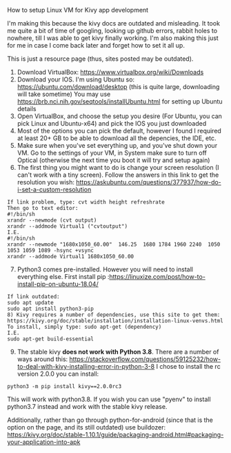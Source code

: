 How to setup Linux VM for Kivy app development


I'm making this because the kivy docs are outdated and misleading. It took me quite a bit of time of googling, looking up github errors, rabbit holes to nowhere, till I was able to get kivy finally working. I'm also making this just for me in case I come back later and forget how to set it all up. 

This is just a resource page (thus, sites posted may be outdated). 

1) Download VirtualBox: https://www.virtualbox.org/wiki/Downloads
2) Download your IOS. I'm using Ubuntu so: https://ubuntu.com/download/desktop (this is quite large, downloading will take sometime)
You may use https://brb.nci.nih.gov/seqtools/installUbuntu.html for setting up Ubuntu details
3) Open VirtualBox, and choose the setup you desire (For Ubuntu, you can pick Linux and Ubuntu-x64) and pick the IOS you just downloaded
4) Most of the options you can pick the default, however I found I required at least 20+ GB to be able to download all the depencies, the IDE, etc.
5) Make sure when you've set everything up, and you've shut down your VM. Go to the settings of your VM, in System make sure to turn off Optical (otherwise the next time you boot it will try and setup again)
6) The first thing you might want to do is change your screen resolution (I can't work with a tiny screen).
Follow the answers in this link to get the resolution you wish: https://askubuntu.com/questions/377937/how-do-i-set-a-custom-resolution
```
If link problem, type: cvt width height refreshrate 
Then go to text editor:
#!/bin/sh
xrandr --newmode (cvt output)
xrandr --addmode Virtual1 ("cvtoutput")
I.E.
#!/bin/sh
xrandr --newmode "1680x1050_60.00"  146.25  1680 1784 1960 2240  1050 1053 1059 1089 -hsync +vsync  
xrandr --addmode Virtual1 1680x1050_60.00
```
7) Python3 comes pre-installed. However you will need to install everything else. First install pip :https://linuxize.com/post/how-to-install-pip-on-ubuntu-18.04/
```
If link outdated:
sudo apt update 
sudo apt install python3-pip
8) Kivy requires a number of dependencies, use this site to get them: 
https://kivy.org/doc/stable/installation/installation-linux-venvs.html
To install, simply type: sudo apt-get (dependency)
I.E.
sudo apt-get build-essential
```
9) The stable kivy **does not work with Python 3.8**. There are a number of ways around this: 
https://stackoverflow.com/questions/59125232/how-to-deal-with-kivy-installing-error-in-python-3-8
I chose to install the rc version 2.0.0 you can install: 
```
python3 -m pip install kivy==2.0.0rc3
```
This will work with python3.8. If you wish you can use "pyenv" to install python3.7 instead and work with the stable kivy release. 

Additionally, rather than go through python-for-android (since that is the option on the page, and its still outdated) use buildozer: 
https://kivy.org/doc/stable-1.10.1/guide/packaging-android.html#packaging-your-application-into-apk
